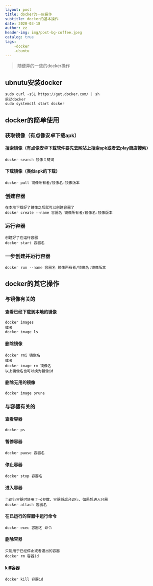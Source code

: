 ```yaml
---
layout: post
title: docker的一些操作
subtitle: docker的基本操作
date: 2020-03-18
author: zz
header-img: img/post-bg-coffee.jpeg
catalog: true
tags:
    -docker
    -ubuntu
---
```


>随便弄的一些的docker操作

## ubnutu安装docker

    sudo curl -sSL https://get.docker.com/ | sh
    启动docker
    sudo systemctl start docker

## docker的简单使用

### 获取镜像（有点像安卓下载apk）

#### 搜索镜像（有点像安卓下载软件要先去网站上搜索apk或者去play商店搜索）

    docker search 镜像关键词

#### 下载镜像（类似apk的下载）

    docker pull 镜像所有者/镜像名:镜像版本

### 创建容器

    在本地下载好了镜像之后就可以创建容器了
    docker create --name 容器名 镜像所有者/镜像名:镜像版本

### 运行容器

    创建好了在运行容器
    docker start 容器名

### 一步创建并运行容器

    docker run --name 容器名 镜像所有者/镜像名:镜像版本

## docker的其它操作

### 与镜像有关的

#### 查看已经下载到本地的镜像

    docker images
    或者 
    docker image ls

#### 删除镜像

    docker rmi 镜像名
    或者
    docker image rm 镜像名
    以上镜像名也可以换为镜像id

#### 删除无用的镜像

    docker image prune

### 与容器有关的

#### 查看容器

    docker ps

#### 暂停容器

    docker pause 容器名

#### 停止容器

    docker stop 容器名

#### 进入容器

    当运行容器时使用了-d参数，容器将后台运行，如果想进入容器
    docker attach 容器名

#### 在已运行的容器中运行命令

    docker exec 容器名 命令

#### 删除容器

    只能用于已经停止或者退出的容器 
    docker rm 容器id

#### kill容器

    docker kill 容器id
